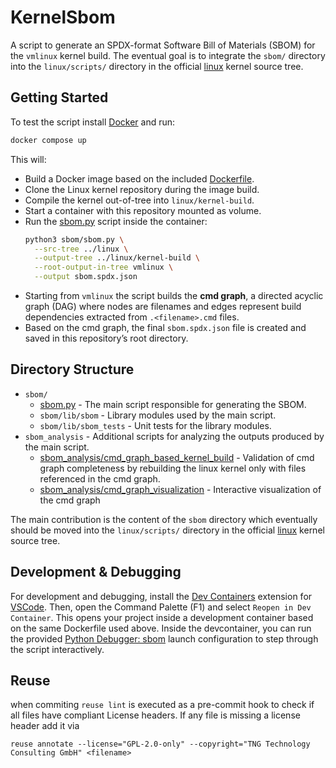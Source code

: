 <!--
SPDX-FileCopyrightText: 2025 TNG Technology Consulting GmbH

SPDX-License-Identifier: GPL-2.0-only
-->

# KernelSbom

A script to generate an SPDX-format Software Bill of Materials (SBOM) for the `vmlinux` kernel build.
The eventual goal is to integrate the `sbom/` directory into the `linux/scripts/` directory in the official [linux](https://git.kernel.org/pub/scm/linux/kernel/git/torvalds/linux.git/) kernel source tree.

## Getting Started

To test the script install [Docker](https://docs.docker.com/engine/install/ubuntu/#installation-methods) and run:
```bash
docker compose up
```
This will:
- Build a Docker image based on the included [Dockerfile](./Dockerfile).
- Clone the Linux kernel repository during the image build.
- Compile the kernel out-of-tree into `linux/kernel-build`.
- Start a container with this repository mounted as volume.
- Run the [sbom.py](sbom/sbom.py) script inside the container:
  ```bash
  python3 sbom/sbom.py \
    --src-tree ../linux \
    --output-tree ../linux/kernel-build \
    --root-output-in-tree vmlinux \
    --output sbom.spdx.json
  ```
- Starting from `vmlinux` the script builds the **cmd graph**, a directed acyclic graph (DAG) where nodes are filenames and edges represent build dependencies extracted from `.<filename>.cmd` files.
- Based on the cmd graph, the final `sbom.spdx.json` file is created and saved in this repository’s root directory.

## Directory Structure

- `sbom/`
  - [sbom.py](sbom/sbom.py) - The main script responsible for generating the SBOM.
  - `sbom/lib/sbom` - Library modules used by the main script.
  - `sbom/lib/sbom_tests` - Unit tests for the library modules.
- `sbom_analysis` - Additional scripts for analyzing the outputs produced by the main script.
  - [sbom_analysis/cmd_graph_based_kernel_build](sbom_analysis/cmd_graph_based_kernel_build/README.md) - Validation of cmd graph completeness by rebuilding the linux kernel only with files referenced in the cmd graph.
  - [sbom_analysis/cmd_graph_visualization](sbom_analysis/cmd_graph_visualization/README.md) - Interactive visualization of the cmd graph

The main contribution is the content of the `sbom` directory which eventually should be moved into the `linux/scripts/` directory in the official [linux](https://git.kernel.org/pub/scm/linux/kernel/git/torvalds/linux.git/) kernel source tree.

## Development & Debugging

For development and debugging, install the [Dev Containers](https://marketplace.visualstudio.com/items?itemName=ms-vscode-remote.remote-containers) extension for [VSCode](https://code.visualstudio.com/). Then, open the Command Palette (F1) and select `Reopen in Dev Container`. This opens your project inside a development container based on the same Dockerfile used above.
Inside the devcontainer, you can run the provided [Python Debugger: sbom](./.vscode/launch.json) launch configuration to step through the script interactively.

## Reuse

when commiting `reuse lint` is executed as a pre-commit hook to check if all files have compliant License headers. If any file is missing a license header add it via 
```
reuse annotate --license="GPL-2.0-only" --copyright="TNG Technology Consulting GmbH" <filename>
```
